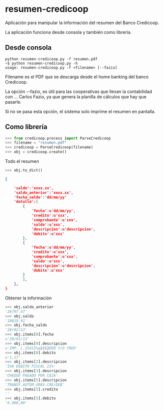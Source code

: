resumen-credicoop
=================

Aplicación para manipular la información del resumen del Banco Credicoop.

La aplicación funciona desde consola y también como librería.


Desde consola
-------------
```
python resumen-credicoop.py -f resumen.pdf
~$ python resumen-credicoop.py -h
usage: resumen-credicoop.py -f <filename> [--fazio]
```

Filename es el PDF que se descarga desde el home banking del banco Credicoop.

La opción --fazio, es útil para las cooperativas que llevan la contabilidad con ... Carlos Fazio, ya que genera
la planilla de cálculos que hay que pasarle.

Si no se pasa esta opción, el sistema solo imprime el resumen en pantalla.


Como librería
-------------


```PYTHON
>>> from credicoop.process import ParseCredicoop
>>> filename = "resumen.pdf"
>>> credicoop = ParseCredicoop(filename)
>>> obj = credicoop.create()
```

Todo el resumen

```PYTHON
>>> obj.to_dict()

```

```JSON
{

    'saldo':'xxxx.xx',
    'saldo_anterior':'xxxx.xx',
    'fecha_saldo':'dd/mm/yy'
    'detalle':[
        {
            'fecha':u'dd/mm/yy',
            'credito':u'xxx',
            'comprobante':u'xxx',
            'saldo':u'xxx',
            'descripcion':u'descripcion',
            'debito':u'xxx'
        },
        {
            'fecha':u'dd/mm/yy',
            'credito':u'xxx',
            'comprobante':u'xxx',
            'saldo':u'xxx',
            'descripcion':u'descripcion',
            'debito':u'xxx'
        }
        ],
    },
}
```

Obtener la información

```PYTHON
>>> obj.saldo_anterior
'26797.47'
>>> obj.saldo
'10819.91'
>>> obj.fecha_saldo
'28/02/13'
>>> obj.items[0].fecha
u'30/01/13'
>>> obj.items[0].descripcion
u'IMP. L.25413\u2212DEB Y/O CRED'
>>> obj.items[0].debito
u'1,17'
>>> obj.items[2].descripcion
'IVA DEBITO FISCAL 21%'
>>> obj.items[3].descripcion
'CHEQUE PAGADO POR CAJA'
>>> obj.items[5].descripcion
'TRANSF.AUTOM.GRAV.CRE/DEB'
>>> obj.items[5].credito
''
>>> obj.items[5].debito
'6.000,00'
```
